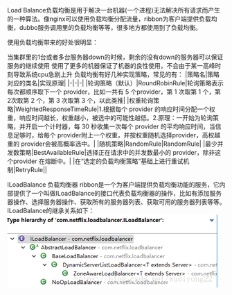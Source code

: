 Load Balance负载均衡是用于解决一台机器(一个进程)无法解决所有请求而产生的一种算法。像nginx可以使用负载均衡分配流量，ribbon为客户端提供负载均衡，dubbo服务调用里的负载均衡等等，很多地方都使用到了负载均衡。

使用负载均衡带来的好处很明显：

当集群里的1台或者多台服务器down的时候，剩余的没有down的服务器可以保证服务的继续使用
使用了更多的机器保证了机器的良性使用，不会由于某一高峰时刻导致系统cpu急剧上升
负载均衡有好几种实现策略，常见的有：
|策略名|策略对应的类名|实现原理|
|-|-|-|
|轮询策略（默认）|RoundRobinRule|轮询策略表示每次都顺序取下一个 provider，比如一共有 5 个provider，第 1 次取第 1 个，第 2次取第 2 个，第 3 次取第 3 个，以此类推|
|权重轮询策略|WeightedResponseTimeRule|1.根据每个 provider 的响应时间分配一个权重，响应时间越长，权重越小，被选中的可能性越低。2.原理：一开始为轮询策略，并开启一个计时器，每 30 秒收集一次每个 provider 的平均响应时间，当信息足够时，给每个 provider附上一个权重，并按权重随机选择provider，高权越重的 provider会被高概率选中。|
|随机策略|RandomRule|RandomRule|
|最少并发数策略|BestAvailableRule|选择正在请求中的并发数最小的 provider，除非这个provider 在熔断中。|
|在“选定的负载均衡策略”基础上进行重试机制|RetryRule||

ILoadBalance 负载均衡器
ribbon是一个为客户端提供负载均衡功能的服务，它内部提供了一个叫做ILoadBalance的接口代表负载均衡器的操作，比如有添加服务器操作、选择服务器操作、获取所有的服务器列表、获取可用的服务器列表等等。ILoadBalance的继承关系如下：
![title](../../.local/static/2019/11/5/1576196953799.1576196953815.png)